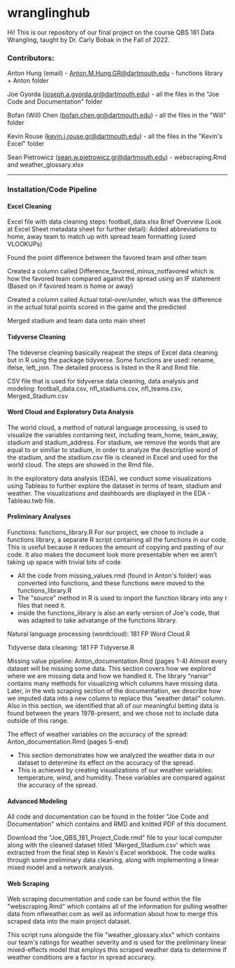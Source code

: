 # wranglinghub
Hi! This is our repository of our final project on the course QBS 181 Data Wrangling, taught by Dr. Carly Bobak in the Fall of 2022. 

### Contributors:
Anton Hung (email) - Anton.M.Hung.GR@dartmouth.edu - functions library + Anton folder

Joe Gyorda (joseph.a.gyorda.gr@dartmouth.edu) - all the files in the "Joe Code and Documentation" folder

Bofan (Will) Chen (bofan.chen.gr@dartmouth.edu) - all the files in the "Will" folder

Kevin Rouse (kevin.j.rouse.gr@dartmouth.edu) - all the files in the "Kevin's Excel" folder

Sean Pietrowicz (sean.w.pietrowicz.gr@dartmouth.edu) - webscraping.Rmd and weather_glossary.xlsx

--------------------------------------------------------------------------------------------------------------------------------
### Installation/Code Pipeline

#### Excel Cleaning
Excel file with data cleaning steps: football_data.xlsx
Brief Overview (Look at Excel Sheet metadata sheet for further detail):
Added abbreviations to home, away team to match up with spread team formatting 
(used VLOOKUPs)

Found the point difference between the favored team and other team

Created a column called Difference_favored_minus_notfavored which is how the 
favored team compared against the spread using an IF statement (Based on if
favored team is home or away)

Created a column called Actual total-over/under, which was the difference in the
actual total points scored in the game and the predicted

Merged stadium and team data onto main sheet


#### Tidyverse Cleaning
The tideverse cleaning basically reapeat the steps of Excel data cleaning but in R using the package tidyverse. Some functions are used: rename, ifelse, left_join. The detailed process is listed in the R and Rmd file.

CSV file that is used for tidyverse data cleaning, data analysis and modeling: football_data.csv, nfl_stadiums.csv, 
nfl_teams.csv, Merged_Stadium.csv

#### Word Cloud and Exploratory Data Analysis
The world cloud, a method of natural language processing, is used to visualize the variables containing text, including team_home, team_away, stadium and stadium_address. For stadium, we remove the words that are equal to or similiar to stadium, in order to analyze the descriptive word of the stadium, and the stadium.csv file is cleaned in Excel and used for the world cloud. The steps are showed in the Rmd file. 

In the exploratory data analysis (EDA), we conduct some visualizations using Tableau to further explore the dataset in terms of team, stadium and weather. The visualizations and dashboards are displayed in the EDA - Tableau.twb file.

#### Preliminary Analyses
Functions: functions_library.R
For our project, we chose to include a functions library, a separate R script containing all the functions in our code. This is useful because it reduces the amount of copying and pasting of our code. It also makes the document look more presentable when we aren’t taking up space with trivial bits of code
- All the code from missing_values.rmd (found in Anton's folder) was converted into functions, and these functions were moved to the functions_library.R
- The "source" method in R is used to import the function library into any r files that need it.
- inside the functions_library is also an early version of Joe's code, that was adapted to take advatange of the functions library.

Natural language processing (wordcloud): 181 FP Word Cloud.R

Tidyverse data cleaning: 181 FP Tidyverse.R

Missing value pipeline: Anton_documentation.Rmd (pages 1-4)
Almost every dataset will be missing some data. This section covers how we explored where we are missing data and how we handled it.
The library “naniar” contains many methods for visualizing which columns have missing data.
Later, in the web scraping section of the documentation, we describe how we imputed data into a new column to replace this “weather detail” column.
Also in this section, we identified that all of our meaningful betting data is found between the years 1978-present, and we chose not to include data outside of this range.

The effect of weather variables on the accuracy of the spread: Anton_documentation.Rmd (pages 5-end)
- This section demonstrates how we analyzed the weather data in our dataset to determine its effect on the accuracy of the spread.
- This is achieved by creating visualizations of our weather variables: temperature, wind, and humidity. These variables are compared against the accuracy of the spread.

#### Advanced Modeling
All code and documentation can be found in the folder "Joe Code and Documentation" which contains and RMD and knitted PDF of this document.

Download the "Joe_QBS_181_Project_Code.rmd" file to your local computer along with the cleaned dataset titled 'Merged_Stadium.csv' which was extracted from the final step in Kevin's Excel workbook. The code walks through some preliminary data cleaning, along with implementing a linear mixed model and a network analysis.

#### Web Scraping
Web scraping documentation and code can be found within the file "webscraping.Rmd" which contains all of the information for pulling weather data from nflweather.com as well as information about how to merge this scraped data into the main project dataset. 

This script runs alongside the file "weather_glossary.xlsx" which contains our team's ratings for weather severity and is used for the preliminary linear mixed-effects model that employs this scraped weather data to determine if weather conditions are a factor in spread accuracy.
